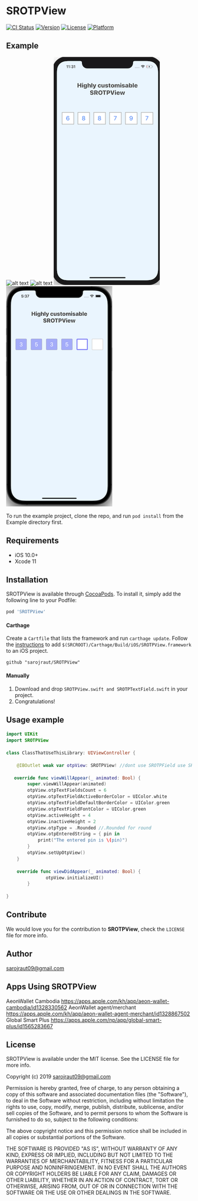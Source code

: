 # SROTPView

[![CI Status](https://img.shields.io/travis/sarojraut09@gmail.com/SROTPView.svg?style=flat)](https://travis-ci.org/sarojraut09@gmail.com/SROTPView)
[![Version](https://img.shields.io/cocoapods/v/SROTPView.svg?style=flat)](https://cocoapods.org/pods/SROTPView)
[![License](https://img.shields.io/cocoapods/l/SROTPView.svg?style=flat)](https://cocoapods.org/pods/SROTPView)
[![Platform](https://img.shields.io/cocoapods/p/SROTPView.svg?style=flat)](https://cocoapods.org/pods/SROTPView)

## Example
![alt text](https://github.com/sarojraut/SROTPView/blob/master/screenshots/underlined.png)
![alt text](https://github.com/sarojraut/SROTPView/blob/master/screenshots/round.png)
![alt text](https://github.com/sarojraut/SROTPView/blob/master/screenshots/borderedOTPShown.png)
![alt text](https://github.com/sarojraut/SROTPView/blob/master/screenshots/filled.png)



To run the example project, clone the repo, and run `pod install` from the Example directory first.

## Requirements

- iOS 10.0+
- Xcode 11

## Installation

SROTPView is available through [CocoaPods](https://cocoapods.org). To install
it, simply add the following line to your Podfile:

```ruby
pod 'SROTPView'
```

#### Carthage
Create a `Cartfile` that lists the framework and run `carthage update`. Follow the [instructions](https://github.com/Carthage/Carthage#if-youre-building-for-ios) to add `$(SRCROOT)/Carthage/Build/iOS/SROTPView.framework` to an iOS project.

```
github "sarojraut/SROTPView"
```
#### Manually
1. Download and drop ```SROTPView.swift and SROTPTextField.swift``` in your project.  
2. Congratulations!  

## Usage example

```swift
import UIKit
import SROTPView

class ClassThatUseThisLibrary: UIViewController {

    @IBOutlet weak var otpView: SROTPView! //dont use SROTPField use SROTPView
    
   override func viewWillAppear(_ animated: Bool) {
        super.viewWillAppear(animated)
        otpView.otpTextFieldsCount = 6
        otpView.otpTextFieldActiveBorderColor = UIColor.white
        otpView.otpTextFieldDefaultBorderColor = UIColor.green
        otpView.otpTextFieldFontColor = UIColor.green
        otpView.activeHeight = 4
        otpView.inactiveHeight = 2
        otpView.otpType = .Rounded //.Rounded for round
        otpView.otpEnteredString = { pin in
            print("The entered pin is \(pin)")
        }
        otpView.setUpOtpView()
    }
       
    override func viewDidAppear(_ animated: Bool) {
               otpView.initializeUI()
        }
    
}

```

## Contribute

We would love you for the contribution to **SROTPView**, check the ``LICENSE`` file for more info.
## Author

sarojraut09@gmail.com

## Apps Using SROTPView
AeonWallet Cambodia
https://apps.apple.com/kh/app/aeon-wallet-cambodia/id1328330562
AeonWallet agent/merchant
https://apps.apple.com/kh/app/aeon-wallet-agent-merchant/id1328867502
Global Smart Plus
https://apps.apple.com/np/app/global-smart-plus/id1565283667

## License

SROTPView is available under the MIT license. See the LICENSE file for more info.

Copyright (c) 2019 sarojraut09@gmail.com 

Permission is hereby granted, free of charge, to any person obtaining a copy
of this software and associated documentation files (the "Software"), to deal
in the Software without restriction, including without limitation the rights
to use, copy, modify, merge, publish, distribute, sublicense, and/or sell
copies of the Software, and to permit persons to whom the Software is
furnished to do so, subject to the following conditions:

The above copyright notice and this permission notice shall be included in
all copies or substantial portions of the Software.

THE SOFTWARE IS PROVIDED "AS IS", WITHOUT WARRANTY OF ANY KIND, EXPRESS OR
IMPLIED, INCLUDING BUT NOT LIMITED TO THE WARRANTIES OF MERCHANTABILITY,
FITNESS FOR A PARTICULAR PURPOSE AND NONINFRINGEMENT. IN NO EVENT SHALL THE
AUTHORS OR COPYRIGHT HOLDERS BE LIABLE FOR ANY CLAIM, DAMAGES OR OTHER
LIABILITY, WHETHER IN AN ACTION OF CONTRACT, TORT OR OTHERWISE, ARISING FROM,
OUT OF OR IN CONNECTION WITH THE SOFTWARE OR THE USE OR OTHER DEALINGS IN
THE SOFTWARE.


